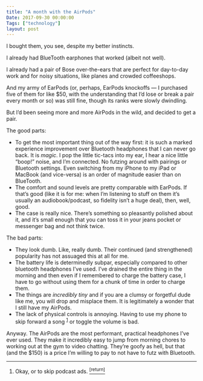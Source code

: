 ```yaml
---
title: "A month with the AirPods"
Date: 2017-09-30 00:00:00
Tags: ["technology"]
layout: post
---
```


<p>I bought them, you see, despite my better instincts.</p>


<p>I already had BlueTooth earphones that worked (albeit not well).</p>


<p>I already had a pair of Bose over-the-ears that are perfect for day-to-day work and for noisy situations, like planes and crowded coffeeshops.</p>


<p>And my army of EarPods (or, perhaps, EarPods knockoffs — I purchased five of them for like $50, with the understanding that I’d lose or break a pair every month or so) was still fine, though its ranks were slowly dwindling.</p>


<p>But I’d been seeing more and more AirPods in the wild, and decided to get a pair.</p>


<!--more-->

<p>The good parts:</p>


<ul>
<li>To get the most important thing out of the way first: it is such a marked experience improvement over Bluetooth headphones that I can never go back.  It is <em>magic</em>.  I pop the little tic-tacs into my ear, I hear a nice little “boop!” noise, and I’m connected.  No futzing around with pairings or Bluetooth settings.  Even switching from my iPhone to my iPad or MacBook (and vice-versa) is an order of magnitude easier than on BlueTooth.</li>
<li>The comfort and sound levels are pretty comparable with EarPods.  If that’s good (like it is for me: when I’m listening to stuff on them it’s usually an audiobook/podcast, so fidelity isn’t a huge deal), then, well, good.</li>
<li>The case is really nice.  There’s something so pleasantly polished about it, and it’s small enough that you can toss it in your jeans pocket or messenger bag and not think twice.</li>
</ul>


<p>The bad parts:</p>


<ul>
<li>They look dumb.  Like, really dumb.  Their continued (and strengthened) popularity has not assuaged this at all for me.</li>
<li>The battery life is determinedly subpar, especially compared to other bluetooth headphones I’ve used.  I’ve drained the entire thing in the morning and then even if I remembered to charge the battery case, I have to go without using them for a chunk of time in order to charge them.</li>
<li>The things are <em>incredibly tiny</em> and if you are a clumsy or forgetful dude like me, you will drop and misplace them.  It is legitimately a wonder that I still have my AirPods.</li>
<li>The lack of physical controls is annoying.  Having to use my phone to skip forward a song <sup class="footnote-ref" id="fnref:1"><a href="#fn:1" rel="footnote">1</a></sup> or toggle the volume is bad.</li>
</ul>


<p>Anyway.  The AirPods are the most performant, practical headphones I’ve ever used.  They make it incredibly easy to jump from morning chores to working out at the gym to video chatting.  They’re goofy as hell, but that (and the $150) is a price I’m willing to pay to not have to futz with Bluetooth.</p>


<p></p>


<div class="footnotes">
<hr/>
<ol>
<li id="fn:1">Okay, or to skip podcast ads.
 <a class="footnote-return" href="#fnref:1"><sup>[return]</sup></a></li>
</ol>
</div>
	